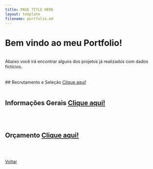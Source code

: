 ```yaml
---
title: PAGE TITLE HERE
layout: template
filename: portfolio.md
--- 
```


# Bem vindo ao meu Portfolio!
<br>
Abaixo você irá encontrar alguns dos projetos já realizados com dados fictícios.
<br><br><br>
## Recrutamento e Seleção <a href="https://gabrielteixeira2004.github.io/Gabriel-Portfolio/RS">Clique aqui!</a>
<br><br>


## Informações Gerais <a href="https://gabrielteixeira2004.github.io/Gabriel-Portfolio/Informacoes_Gerais">Clique aqui!</a>
<br><br>


## Orçamento <a href="https://gabrielteixeira2004.github.io/Gabriel-Portfolio/portfolio/Orcamento">Clique aqui!</a>
<br><br>

<a href="https://gabrielteixeira2004.github.io/Gabriel-Portfolio/">Voltar</a>
